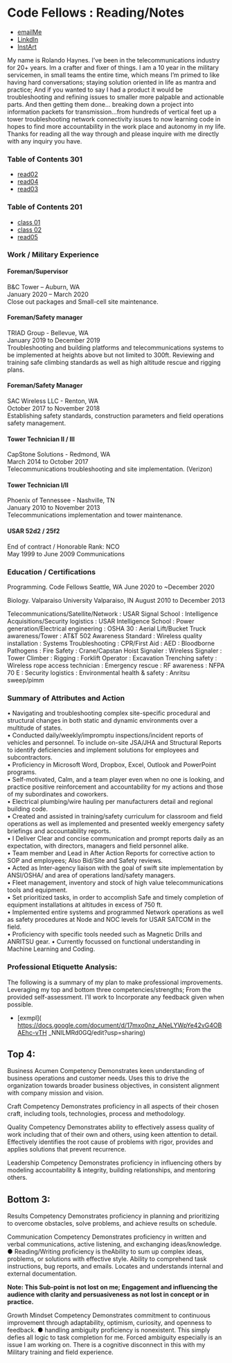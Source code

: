 # Code Fellows : Reading/Notes
* [emailMe](RoMH_ART81@gmail.com)
* [LinkdIn](https://www.linkedin.com/in/romh81)
* [InstArt](https://www.instagram.com/romh_art)

My name is Rolando Haynes. 
I’ve been in the telecommunications industry for 20+ years. Im a crafter and fixer of things.
I am a 10 year in the military servicemen,  in small teams the entire time, which means I’m primed to like having hard conversations; staying solution oriented in life as mantra and practice; And if you wanted to say I had a product it would be troubleshooting and refining issues to smaller more palpable and actionable parts.  And then getting them done… breaking down a project into information packets for transmission…from hundreds of vertical feet up a tower troubleshooting network connectivity issues to now learning code in hopes to find more accountability in the work place and autonomy in my life. Thanks for reading all the way through and please inquire with me directly with any inquiry you have. 

### Table of Contents 301

* [read02](https://github.com/rolandomh/seattle-301d66)
* [read04](https://github.com/rolandomh/301READING-NOTES/blob/master/Read04.md)
* [read03](https://github.com/rolandomh/301READING-NOTES/blob/master/Read03.md)

### Table of Contents 201

* [class 01]( /class01.md)
* [class 02]( /class02.md)
* [read05](https://github.com/rolandomh/AboutMe/blob/master/READ05.md)

 
### Work / Military Experience  
 
#### Foreman/Supervisor    	   
B&C Tower  –   Auburn, WA 	   
January 2020  –  March 2020 	   	 
Close out packages and Small-cell site maintenance.  
#### Foreman/Safety manager   
TRIAD Group - Bellevue, WA   
January 2019 to December 2019   
Troubleshooting and building platforms and telecommunications systems to be implemented at heights above but not limited to 300ft.   Reviewing and training safe climbing standards as well as high altitude rescue and rigging plans.   
#### Foreman/Safety Manager   
SAC Wireless LLC - Renton, WA  
October 2017 to November 2018  
Establishing safety standards, construction parameters and field operations safety management.   
#### Tower Technician II / III   
CapStone Solutions - Redmond, WA   
March 2014 to October 2017   
Telecommunications troubleshooting and site implementation. (Verizon)   
#### Tower Technician I/II   
Phoenix of Tennessee - Nashville, TN   
January 2010 to November 2013  
Telecommunications implementation and tower maintenance.  
#### USAR 52d2 / 25f2
End of contract / Honorable  	Rank: NCO  
May 1999 to June 2009         Communications 
  
### Education / Certifications    
	 	 	 
Programming. Code Fellows 
Seattle, WA June 2020 to ~December 2020  

Biology. Valparaiso University 
Valparaiso, IN August 2010 to December 2013 

Telecommunications/Satellite/Network : USAR Signal School : Intelligence Acquisitions/Security logistics : USAR Intelligence School : Power generation/Electrical engineering : OSHA 30 : Aerial Lift/Bucket Truck awareness/Tower : AT&T 502 Awareness Standard : Wireless quality installation : Systems Troubleshooting : CPR/First Aid : AED : Bloodborne Pathogens : Fire Safety : Crane/Capstan Hoist Signaler : Wireless Signaler : Tower Climber : Rigging : Forklift Operator : Excavation Trenching safety : Wireless rope access technician : Emergency rescue : RF awareness : NFPA 70 E : Security logistics : Environmental health & safety : Anritsu sweep/pimm  
 
### Summary of Attributes and Action

•	Navigating and troubleshooting complex site-specific procedural and structural changes in both static and dynamic environments over a multitude of states.   
•	Conducted daily/weekly/impromptu inspections/incident reports of vehicles and personnel. To include on-site JSA/JHA and Structural Reports to identify deficiencies and implement solutions for employees and subcontractors.   
•	Proficiency in Microsoft Word, Dropbox, Excel, Outlook and PowerPoint programs.   
•	Self-motivated, Calm, and a team player even when no one is looking, and practice positive reinforcement and accountability for my actions and those of my subordinates and coworkers.  
•	Electrical plumbing/wire hauling per manufacturers detail and regional building code.  
•	Created and assisted in training/safety curriculum for classroom and field operations as well as implemented and presented weekly emergency safety briefings and accountability reports.   
•	I Deliver Clear and concise communication and prompt reports daily as an expectation, with directors, managers and field personnel alike.   
•	Team member and Lead in After Action Reports for corrective action to SOP and employees; Also Bid/Site and Safety reviews.   
•	Acted as Inter-agency liaison with the goal of swift site implementation by ANSI/OSHA/ and area of operations land/safety managers.  
•	Fleet management, inventory and stock of high value telecommunications tools and equipment.   
•	Set prioritized tasks, in order to accomplish Safe and timely completion of equipment installations at altitudes in excess of 750 ft.   
•	Implemented entire systems and programmed Network operations as well as safety procedures at  Node and NOC levels for USAR SATCOM in the field.   
•	Proficiency with specific tools needed such as Magnetic Drills and ANRITSU gear.
• Currently focussed on functional understanding in Machine Learning and Coding.
 
### Professional Etiquette Analysis: 
The following is a summary of my plan to make professional improvements. Leveraging my top and bottom three competencies/strengths; From the provided self-assessment. I’ll work to Incorporate any feedback given when possible.
* [exmpl]( https://docs.google.com/document/d/17mxo0nz_ANeLYWpYe42vG4OBAEhc-vTH _NNlLMRd0GQ/edit?usp=sharing)

## Top 4: 
Business Acumen Competency Demonstrates keen understanding of business operations and customer needs. Uses this to drive the organization towards broader business objectives, in consistent alignment with company mission and vision.

Craft Competency Demonstrates proficiency in all aspects of their chosen craft, including tools, technologies, process and methodology.

Quality Competency Demonstrates ability to effectively assess quality of work including that of their own and others, using keen attention to detail. Effectively identifies the root cause of problems with rigor, provides and applies solutions that prevent recurrence. 

Leadership Competency Demonstrates proficiency in influencing others by modeling accountability & integrity, building relationships, and mentoring others.
 
 ## Bottom 3: 
Results Competency Demonstrates proficiency in planning and prioritizing to overcome obstacles, solve problems, and achieve results on schedule. 

Communication Competency Demonstrates proficiency in written and verbal communications, active listening, and exchanging ideas/knowledge.
	● Reading/Writing proficiency is theAbility to sum up complex ideas, problems, or solutions with effective style. Ability to comprehend task instructions, bug reports, and emails. Locates and understands internal and external documentation. 
	
**Note: This Sub-point is not lost on me; Engagement and influencing the audience with clarity and persuasiveness as not lost in concept or in practice.**

Growth Mindset Competency Demonstrates commitment to continuous improvement through adaptability, optimism, curiosity, and openness to feedback.
	● handling ambiguity proficiency is nonexistent. This simply defies all logic to task completion for me. Forced ambiguity especially is an issue I am working on. There is a cognitive disconnect in this with my Military training and field experience.



